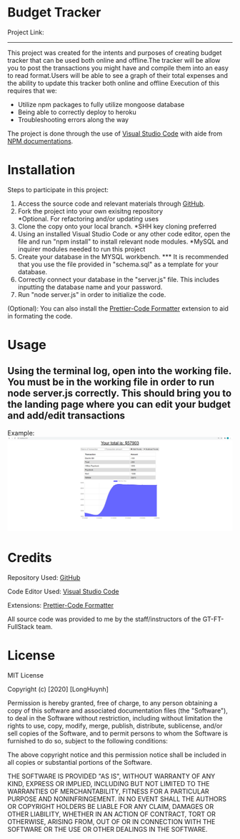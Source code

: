 # Budget Tracker ![<Test>](https://img.shields.io/badge/License-MIT-blue.svg) 

Project Link: 

<hr>

This project was created for the intents and purposes of creating budget tracker that can be used both online and offline.The tracker will be allow you to post the transactions you might have and compile them into an easy to read format.Users will be able to see a graph of their total expenses and the ability to update this tracker both online and offline  Execution of this requires that we: <ul>
<li> Utilize npm packages to fully utilize mongoose database
<li> Being able to correctly deploy to heroku
<li> Troubleshooting errors along the way
</ul>

The project is done through the use of [Visual Studio Code](https://code.visualstudio.com)  with aide from [NPM documentations](https://www.npmjs.com/).
# Installation

Steps to participate in this project:

1. Access the source code and relevant materials through [GitHub](https://github.com/Longhuynh741/Fitness-Tracker). 
2. Fork the project into your own exisitng repository <br> 
*Optional. For refactoring and/or updating uses
3. Clone the copy onto your local branch. *SHH key cloning preferred
4. Using an installed Visual Studio Code or any other code editor, open the file and run "npm install" to install relevant node modules. *MySQL and inquirer modules needed to run this project
5. Create your database in the MYSQL workbench. *** It is recommended that you use the file provided in "schema.sql" as a template for your database. 
6. Correctly connect your database in the "server.js" file. This includes inputting the database name and your password.
7. Run "node server.js" in order to initialize the code. 


(Optional): You can also install the [Prettier-Code Formatter](https://marketplace.visualstudio.com/items?itemName=esbenp.prettier-vscode) extension to aid in formating the code.

# Usage

<h2> Using the terminal log, open into the working file. You must be in the working file in order to run node server.js correctly. This should bring you to the landing page where you can edit your budget and add/edit transactions</h2>

Example: <img src="assets\Fitness Tracker.PNG" alt="NodeExample">




# Credits

Repository Used: [GitHub](https://github.com/)

Code Editor Used: [Visual Studio Code](https://code.visualstudio.com)

Extensions: [Prettier-Code Formatter](https://marketplace.visualstudio.com/items?itemName=esbenp.prettier-vscode)

All source code was provided to me by the staff/instructors of the GT-FT-FullStack team.
# License

MIT License

Copyright (c) [2020] [LongHuynh]

Permission is hereby granted, free of charge, to any person obtaining a copy
of this software and associated documentation files (the "Software"), to deal
in the Software without restriction, including without limitation the rights
to use, copy, modify, merge, publish, distribute, sublicense, and/or sell
copies of the Software, and to permit persons to whom the Software is
furnished to do so, subject to the following conditions:

The above copyright notice and this permission notice shall be included in all
copies or substantial portions of the Software.

THE SOFTWARE IS PROVIDED "AS IS", WITHOUT WARRANTY OF ANY KIND, EXPRESS OR
IMPLIED, INCLUDING BUT NOT LIMITED TO THE WARRANTIES OF MERCHANTABILITY,
FITNESS FOR A PARTICULAR PURPOSE AND NONINFRINGEMENT. IN NO EVENT SHALL THE
AUTHORS OR COPYRIGHT HOLDERS BE LIABLE FOR ANY CLAIM, DAMAGES OR OTHER
LIABILITY, WHETHER IN AN ACTION OF CONTRACT, TORT OR OTHERWISE, ARISING FROM,
OUT OF OR IN CONNECTION WITH THE SOFTWARE OR THE USE OR OTHER DEALINGS IN THE
SOFTWARE.